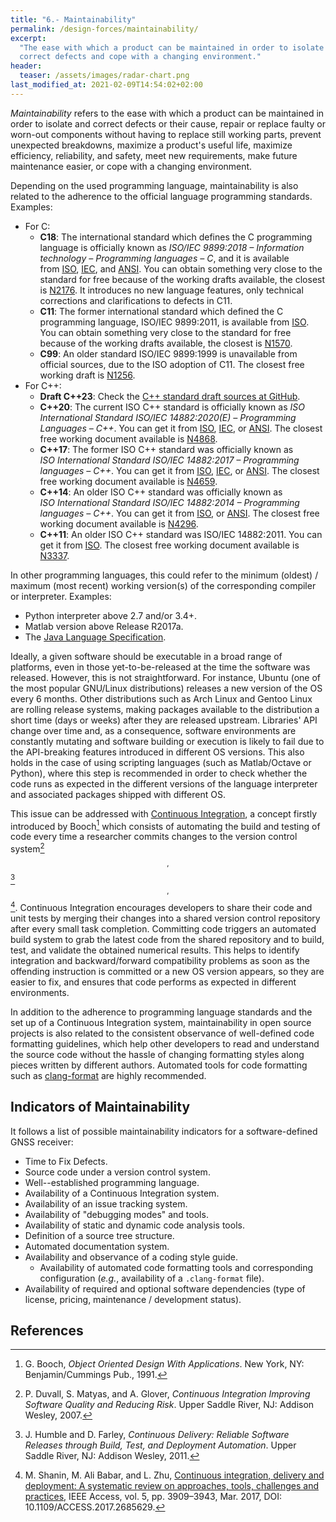 ```yaml
---
title: "6.- Maintainability"
permalink: /design-forces/maintainability/
excerpt:
  "The ease with which a product can be maintained in order to isolate and
  correct defects and cope with a changing environment."
header:
  teaser: /assets/images/radar-chart.png
last_modified_at: 2021-02-09T14:54:02+02:00
---
```


_Maintainability_ refers to the ease with which a product can be maintained in
order to isolate and correct defects or their cause, repair or replace faulty or
worn-out components without having to replace still working parts, prevent
unexpected breakdowns, maximize a product's useful life, maximize efficiency,
reliability, and safety, meet new requirements, make future maintenance easier,
or cope with a changing environment.

Depending on the used programming language, maintainability is also related to
the adherence to the official language programming standards. Examples:

- For C:
  - **C18**: The international standard which defines the C programming language
    is officially known as _ISO/IEC 9899:2018 &ndash; Information technology
    &ndash; Programming languages &ndash; C_, and it is available
    from [ISO](https://www.iso.org/standard/74528.html),
    [IEC](https://webstore.iec.ch/publication/63478), and
    [ANSI](https://webstore.ansi.org/Standards/ISO/ISOIEC98992018). You can
    obtain something very close to the standard for free because of the working
    drafts available, the closest
    is [N2176](https://web.archive.org/web/20181230041359if_/http://www.open-std.org/jtc1/sc22/wg14/www/abq/c17_updated_proposed_fdis.pdf).
    It introduces no new language features, only technical corrections and
    clarifications to defects in C11.
  - **C11**: The former international standard which defined the C programming
    language, ISO/IEC 9899:2011, is available
    from [ISO](https://www.iso.org/standard/57853.html). You can obtain
    something very close to the standard for free because of the working drafts
    available, the closest
    is [N1570](http://www.open-std.org/jtc1/sc22/WG14/www/docs/n1570.pdf).
  - **C99**: An older standard ISO/IEC 9899:1999 is unavailable from official
    sources, due to the ISO adoption of C11. The closest free working draft is
    [N1256](http://www.open-std.org/jtc1/sc22/WG14/www/docs/n1256.pdf).
- For C++:
  - **Draft C++23**: Check the
    [C++ standard draft sources at GitHub](https://github.com/cplusplus/draft).
  - **C++20**: The current ISO C++ standard is officially known as _ISO
    International Standard ISO/IEC 14882:2020(E) &ndash; Programming Languages
    &ndash; C++_. You can get it from
    [ISO](https://www.iso.org/standard/79358.html),
    [IEC](https://webstore.iec.ch/publication/68285), or
    [ANSI](https://webstore.ansi.org/Standards/ISO/ISOIEC148822020). The closest
    free working document available is
    [N4868](https://github.com/cplusplus/draft/releases/download/n4868/n4868.pdf).
  - **C++17**: The former ISO C++ standard was officially known as
    _ISO International Standard ISO/IEC 14882:2017 &ndash; Programming languages
    &ndash; C++_. You can get it from
    [ISO](https://www.iso.org/standard/68564.html),
    [IEC](https://webstore.iec.ch/publication/62162), or
    [ANSI](https://webstore.ansi.org/Standards/ISO/ISOIEC148822017). The closest
    free working document available is
    [N4659](http://www.open-std.org/jtc1/sc22/wg21/docs/papers/2017/n4659.pdf).
  - **C++14**: An older ISO C++ standard was officially known as
    _ISO International Standard ISO/IEC 14882:2014 &ndash; Programming languages
    &ndash; C++_. You can get it from
    [ISO](https://www.iso.org/standard/64029.html), or
    [ANSI](<https://webstore.ansi.org/RecordDetail.aspx?sku=INCITS/ISO/IEC+14882:2014+(2016)>).
    The closest free working document available is
    [N4296](http://www.open-std.org/jtc1/sc22/wg21/docs/papers/2014/n4296.pdf).
  - **C++11**: An older ISO C++ standard was ISO/IEC 14882:2011. You can get it
    from [ISO](https://www.iso.org/standard/50372.html). The closest free
    working document available is
    [N3337](http://www.open-std.org/jtc1/sc22/wg21/docs/papers/2012/n3337.pdf).

In other programming languages, this could refer to the minimum (oldest) /
maximum (most recent) working version(s) of the corresponding compiler or
interpreter. Examples:

- Python interpreter above 2.7 and/or 3.4+.
- Matlab version above Release R2017a.
- The [Java Language Specification](https://docs.oracle.com/javase/specs/).

Ideally, a given software should be executable in a broad range of platforms,
even in those yet-to-be-released at the time the software was released. However,
this is not straightforward. For instance, Ubuntu (one of the most popular
GNU/Linux distributions) releases a new version of the OS every 6 months. Other
distributions such as Arch Linux and Gentoo Linux are rolling release systems,
making packages available to the distribution a short time (days or weeks) after
they are released upstream. Libraries' API change over time and, as a
consequence, software environments are constantly mutating and software building
or execution is likely to fail due to the API-breaking features introduced in
different OS versions. This also holds in the case of using scripting languages
(such as Matlab/Octave or Python), where this step is recommended in order to
check whether the code runs as expected in the different versions of the
language interpreter and associated packages shipped with different OS.

This issue can be addressed with
[Continuous Integration](https://en.wikipedia.org/wiki/Continuous_integration),
a concept firstly introduced by Booch[^Booch91] which consists of automating the
build and testing of code every time a researcher commits changes to the version
control system[^Duvall07]$$ ^{,} $$[^Humble11]$$ ^{,} $$[^Shanin17]. Continuous
Integration encourages developers to share their code and unit tests by merging
their changes into a shared version control repository after every small task
completion. Committing code triggers an automated build system to grab the
latest code from the shared repository and to build, test, and validate the
obtained numerical results. This helps to identify integration and
backward/forward compatibility problems as soon as the offending instruction is
committed or a new OS version appears, so they are easier to fix, and ensures
that code performs as expected in different environments.

In addition to the adherence to programming language standards and the set up of
a Continuous Integration system, maintainability in open source projects is also
related to the consistent observance of well-defined code formatting guidelines,
which help other developers to read and understand the source code without the
hassle of changing formatting styles along pieces written by different authors.
Automated tools for code formatting such as
[clang-format](https://clang.llvm.org/docs/ClangFormat.html) are highly
recommended.

## Indicators of Maintainability

It follows a list of possible maintainability indicators for a software-defined
GNSS receiver:

- Time to Fix Defects.
- Source code under a version control system.
- Well--established programming language.
- Availability of a Continuous Integration system.
- Availability of an issue tracking system.
- Availability of "debugging modes" and tools.
- Availability of static and dynamic code analysis tools.
- Definition of a source tree structure.
- Automated documentation system.
- Availability and observance of a coding style guide.
  - Availability of automated code formatting tools and corresponding
    configuration (_e.g._, availability of a `.clang-format` file).
- Availability of required and optional software dependencies (type of license,
  pricing, maintenance / development status).

## References

[^Booch91]: G. Booch, _Object Oriented Design With Applications_. New York, NY: Benjamin/Cummings Pub., 1991.

[^Duvall07]: P. Duvall, S. Matyas, and A. Glover, _Continuous Integration Improving Software Quality and Reducing Risk_. Upper Saddle River, NJ: Addison Wesley, 2007.

[^Humble11]: J. Humble and D. Farley, _Continuous Delivery: Reliable Software Releases through Build, Test, and Deployment Automation_. Upper Saddle River, NJ: Addison Wesley, 2011.

[^Shanin17]: M. Shanin, M. Ali Babar, and L. Zhu, [Continuous integration, delivery and deployment: A systematic review on approaches, tools, challenges and practices](https://ieeexplore.ieee.org/document/7884954/), IEEE Access, vol. 5, pp. 3909–3943, Mar. 2017, DOI: 10.1109/ACCESS.2017.2685629.

